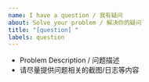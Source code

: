```yaml
---
name: I have a question / 我有疑问
about: Solve your problem / 解决你的疑问
title: "[question] "
labels: question
---
```


- Problem Description / 问题描述
- 请尽量提供问题相关的截图/日志等内容
